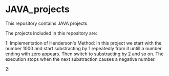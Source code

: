 # JAVA_projects

This repository contains JAVA projects

The projects included in this repository are:

1: Implementation of Henderson's Method: In this project we start with the number 1000 and start substracting by 1 repeatedly from it untill a number ending with zero appears. Then switch to substracting by 2 and so on. The execution stops when the next substraction causes a negative number.

2: 
